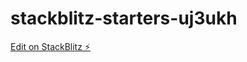 # stackblitz-starters-uj3ukh

[Edit on StackBlitz ⚡️](https://stackblitz.com/edit/stackblitz-starters-uj3ukh)